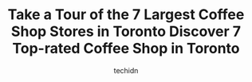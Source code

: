 ---
layout: ampstory
image: https://i0.wp.com/www.auto.or.id/wp-content/uploads/2023/06/piedmont-coffee-bar-0-toronto-1686321959.jpeg?resize=640,853
author: techidn
featured: false
description: Toronto, Ontario, Canada is a haven for Coffee Shop enthusiasts, boasting an impressive array of 7 top-notch establishments. Whether youre a seasoned connoisseur or simply curious to explor
title: Take a Tour of the 7 Largest Coffee Shop Stores in Toronto Discover 7 Top-rated Coffee Shop in Toronto
cover:
   title: Take a Tour of the 7 Largest Coffee Shop Stores in Toronto Discover 7 Top-rated Coffee Shop in Toronto
   subtitle: AUTO.OR.ID
   background: https://www.auto.or.id/wp-content/uploads/2023/06/piedmont-coffee-bar-0-toronto-1686321959.jpeg

pages: 
 - layout: thirds
   top: <h1>#1 NEO COFFEE BAR</h1>
   bottom: "<p>Wood interiors complimented by delicious coffee with a perfectly roasted taste. They have lots of seating in the back area which is nicely separated from the front coffee</p>"
   background: https://www.auto.or.id/wp-content/uploads/2023/06/piedmont-coffee-bar-1-toronto-1686321961.jpeg
   backgroundblur: true
 - layout: thirds
   top: <h1>#2 HotBlack Coffee</h1>
   bottom: "<p>245 Queen St W, Toronto, ON M5V 1Z4, Canada</p>"
   background: https://www.auto.or.id/wp-content/uploads/2023/06/piedmont-coffee-bar-2-toronto-1686321961.jpeg
   cta:
      link: https://www.auto.or.id/take-a-tour-of-the-7-largest-coffee-shop-stores-in-torontodiscover-7-top-rated-coffee-shop-in-toronto/
      text: Take a Tour of the 7 Largest Coffee Shop Stores in Toronto Discover 7 Top-rated Coffee Shop in Toronto
 - layout: thirds
   top: <h1>#3 Jimmys Coffee</h1>
   bottom: "<p>84 Gerrard St W, Toronto, ON M5G 1Z4, Canada</p>"
   background: https://images.unsplash.com/photo-1632495288245-811aa76d8a32?ixlib=rb-4.0.3&ixid=MnwxMjA3fDB8MHxwaG90by1wYWdlfHx8fGVufDB8fHx8&auto=format&fit=crop&w=640&h=853&q=80
   cta:
      link: https://www.auto.or.id/take-a-tour-of-the-7-largest-coffee-shop-stores-in-torontodiscover-7-top-rated-coffee-shop-in-toronto/
      text: Take a Tour of the 7 Largest Coffee Shop Stores in Toronto Discover 7 Top-rated Coffee Shop in Toronto
 - layout: thirds
   top: <h1>#4 Rooster Coffee House</h1>
   bottom: "<p>568 Jarvis St, Toronto, ON M4Y 0C1, Canada</p>"
   background: https://images.unsplash.com/photo-1545609904-f2f11654638d?ixlib=rb-4.0.3&ixid=MnwxMjA3fDB8MHxwaG90by1wYWdlfHx8fGVufDB8fHx8&auto=format&fit=crop&w=640&h=853&q=80
   cta:
      link: https://www.auto.or.id/take-a-tour-of-the-7-largest-coffee-shop-stores-in-torontodiscover-7-top-rated-coffee-shop-in-toronto/
      text: Take a Tour of the 7 Largest Coffee Shop Stores in Toronto Discover 7 Top-rated Coffee Shop in Toronto
 - layout: thirds
   top: <h1>#5 Jimmys Coffee</h1>
   bottom: "<p>107 Portland St, Toronto, ON M5V 2N3, Canada</p>"
   background: https://images.unsplash.com/photo-1617498115500-a71a00d2f6c3?ixlib=rb-4.0.3&ixid=MnwxMjA3fDB8MHxwaG90by1wYWdlfHx8fGVufDB8fHx8&auto=format&fit=crop&w=640&h=853&q=80
   cta:
      link: https://www.auto.or.id/take-a-tour-of-the-7-largest-coffee-shop-stores-in-torontodiscover-7-top-rated-coffee-shop-in-toronto/
      text: Take a Tour of the 7 Largest Coffee Shop Stores in Toronto Discover 7 Top-rated Coffee Shop in Toronto
 - layout: thirds
   top: <h1>#6 Versus Coffee</h1>
   bottom: "<p>70 Adelaide St E, Toronto, ON M5C 2R6, Canada</p>"
   background: https://images.unsplash.com/photo-1580679568899-be51739ba2df?ixlib=rb-4.0.3&ixid=MnwxMjA3fDB8MHxwaG90by1wYWdlfHx8fGVufDB8fHx8&auto=format&fit=crop&w=640&h=853&q=80
   cta:
      link: https://www.auto.or.id/take-a-tour-of-the-7-largest-coffee-shop-stores-in-torontodiscover-7-top-rated-coffee-shop-in-toronto/
      text: Take a Tour of the 7 Largest Coffee Shop Stores in Toronto Discover 7 Top-rated Coffee Shop in Toronto
 - layout: thirds
   top: <h1>#7 Rooster Coffee House</h1>
   bottom: "<p>343 King St E, Toronto, ON M5A 1L1, Canada</p>"
   background: https://images.unsplash.com/photo-1598560342586-54fac322e093?ixlib=rb-4.0.3&ixid=MnwxMjA3fDB8MHxwaG90by1wYWdlfHx8fGVufDB8fHx8&auto=format&fit=crop&w=640&h=853&q=80
   cta:
      link: https://www.auto.or.id/take-a-tour-of-the-7-largest-coffee-shop-stores-in-torontodiscover-7-top-rated-coffee-shop-in-toronto/
      text: Take a Tour of the 7 Largest Coffee Shop Stores in Toronto Discover 7 Top-rated Coffee Shop in Toronto
 - layout: thirds
   middle: Continue reading...
   background: https://images.unsplash.com/photo-1626941946705-10e82ef4c533?ixlib=rb-4.0.3&ixid=MnwxMjA3fDB8MHxwaG90by1wYWdlfHx8fGVufDB8fHx8&auto=format&fit=crop&w=640&h=853&q=80
   cta:
      link: https://www.auto.or.id/take-a-tour-of-the-7-largest-coffee-shop-stores-in-torontodiscover-7-top-rated-coffee-shop-in-toronto/
      text: Take a Tour of the 7 Largest Coffee Shop Stores in Toronto Discover 7 Top-rated Coffee Shop in Toronto

---
